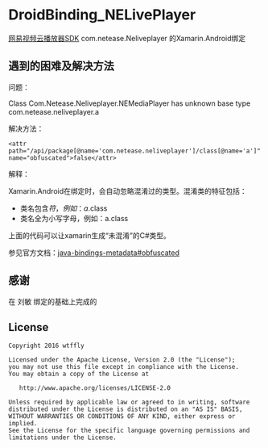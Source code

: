 # DroidBinding_NELivePlayer
[网易视频云播放器SDK](http://vcloud.163.com/) com.netease.Neliveplayer 的Xamarin.Android绑定

遇到的困难及解决方法
-----------
问题：

Class Com.Netease.Neliveplayer.NEMediaPlayer has unknown base type com.netease.neliveplayer.a

解决方法：

```
<attr path="/api/package[@name='com.netease.neliveplayer']/class[@name='a']" name="obfuscated">false</attr>
```

解释：

Xamarin.Android在绑定时，会自动忽略混淆过的类型。混淆类的特征包括：
- 类名包含$符，例如：a$.class
- 类名全为小写字母，例如：a.class

上面的代码可以让xamarin生成“未混淆”的C#类型。

参见官方文档：[java-bindings-metadata#obfuscated](https://developer.xamarin.com/guides/android/advanced_topics/binding-a-java-library/customizing-bindings/java-bindings-metadata/#obfuscated)

感谢
-----------

在 刘敏 绑定的基础上完成的

License
-----------

```
Copyright 2016 wtffly

Licensed under the Apache License, Version 2.0 (the "License");
you may not use this file except in compliance with the License.
You may obtain a copy of the License at

   http://www.apache.org/licenses/LICENSE-2.0

Unless required by applicable law or agreed to in writing, software
distributed under the License is distributed on an "AS IS" BASIS,
WITHOUT WARRANTIES OR CONDITIONS OF ANY KIND, either express or implied.
See the License for the specific language governing permissions and
limitations under the License.
```